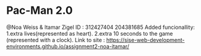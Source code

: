 # Pac-Man 2.0
 @Noa Weiss & Itamar Zigel
 ID : 312427404 204381685
 Added funcionallity:
 1.extra lives(represented as heart).
 2.extra 10 seconds to the game (represented with a clock).
 Link to site : https://sise-web-development-environments.github.io/assignment2-noa-itamar/
